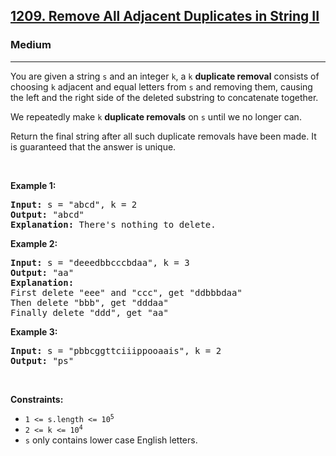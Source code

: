 <h2><a href="https://leetcode.com/problems/remove-all-adjacent-duplicates-in-string-ii/">1209. Remove All Adjacent Duplicates in String II</a></h2><h3>Medium</h3><hr><div style="user-select: auto;"><p style="user-select: auto;">You are given a string <code style="user-select: auto;">s</code> and an integer <code style="user-select: auto;">k</code>, a <code style="user-select: auto;">k</code> <strong style="user-select: auto;">duplicate removal</strong> consists of choosing <code style="user-select: auto;">k</code> adjacent and equal letters from <code style="user-select: auto;">s</code> and removing them, causing the left and the right side of the deleted substring to concatenate together.</p>

<p style="user-select: auto;">We repeatedly make <code style="user-select: auto;">k</code> <strong style="user-select: auto;">duplicate removals</strong> on <code style="user-select: auto;">s</code> until we no longer can.</p>

<p style="user-select: auto;">Return the final string after all such duplicate removals have been made. It is guaranteed that the answer is unique.</p>

<p style="user-select: auto;">&nbsp;</p>
<p style="user-select: auto;"><strong style="user-select: auto;">Example 1:</strong></p>

<pre style="position: relative; user-select: auto;"><strong style="user-select: auto;">Input:</strong> s = "abcd", k = 2
<strong style="user-select: auto;">Output:</strong> "abcd"
<strong style="user-select: auto;">Explanation: </strong>There's nothing to delete.<div class="open_grepper_editor" title="Edit &amp; Save To Grepper" style="user-select: auto;"></div></pre>

<p style="user-select: auto;"><strong style="user-select: auto;">Example 2:</strong></p>

<pre style="position: relative; user-select: auto;"><strong style="user-select: auto;">Input:</strong> s = "deeedbbcccbdaa", k = 3
<strong style="user-select: auto;">Output:</strong> "aa"
<strong style="user-select: auto;">Explanation: 
</strong>First delete "eee" and "ccc", get "ddbbbdaa"
Then delete "bbb", get "dddaa"
Finally delete "ddd", get "aa"<div class="open_grepper_editor" title="Edit &amp; Save To Grepper" style="user-select: auto;"></div></pre>

<p style="user-select: auto;"><strong style="user-select: auto;">Example 3:</strong></p>

<pre style="position: relative; user-select: auto;"><strong style="user-select: auto;">Input:</strong> s = "pbbcggttciiippooaais", k = 2
<strong style="user-select: auto;">Output:</strong> "ps"
<div class="open_grepper_editor" title="Edit &amp; Save To Grepper" style="user-select: auto;"></div></pre>

<p style="user-select: auto;">&nbsp;</p>
<p style="user-select: auto;"><strong style="user-select: auto;">Constraints:</strong></p>

<ul style="user-select: auto;">
	<li style="user-select: auto;"><code style="user-select: auto;">1 &lt;= s.length &lt;= 10<sup style="user-select: auto;">5</sup></code></li>
	<li style="user-select: auto;"><code style="user-select: auto;">2 &lt;= k &lt;= 10<sup style="user-select: auto;">4</sup></code></li>
	<li style="user-select: auto;"><code style="user-select: auto;">s</code> only contains lower case English letters.</li>
</ul>
</div>